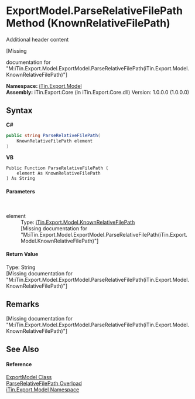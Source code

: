# ExportModel.ParseRelativeFilePath Method (KnownRelativeFilePath)
Additional header content 

\[Missing <summary> documentation for "M:iTin.Export.Model.ExportModel.ParseRelativeFilePath(iTin.Export.Model.KnownRelativeFilePath)"\]

**Namespace:**&nbsp;<a href="ef57ffcc-e95e-b212-5a46-9aa6f5a3511f">iTin.Export.Model</a><br />**Assembly:**&nbsp;iTin.Export.Core (in iTin.Export.Core.dll) Version: 1.0.0.0 (1.0.0.0)

## Syntax

**C#**<br />
``` C#
public string ParseRelativeFilePath(
	KnownRelativeFilePath element
)
```

**VB**<br />
``` VB
Public Function ParseRelativeFilePath ( 
	element As KnownRelativeFilePath
) As String
```


#### Parameters
&nbsp;<dl><dt>element</dt><dd>Type: <a href="9f1a3475-2e73-0ef8-3746-0fce9feacf4e">iTin.Export.Model.KnownRelativeFilePath</a><br />\[Missing <param name="element"/> documentation for "M:iTin.Export.Model.ExportModel.ParseRelativeFilePath(iTin.Export.Model.KnownRelativeFilePath)"\]</dd></dl>

#### Return Value
Type: String<br />\[Missing <returns> documentation for "M:iTin.Export.Model.ExportModel.ParseRelativeFilePath(iTin.Export.Model.KnownRelativeFilePath)"\]

## Remarks
\[Missing <remarks> documentation for "M:iTin.Export.Model.ExportModel.ParseRelativeFilePath(iTin.Export.Model.KnownRelativeFilePath)"\]

## See Also


#### Reference
<a href="ff3f8d5d-9bb7-2235-58c5-0d8358e85c80">ExportModel Class</a><br /><a href="fafccbd2-a490-2bfb-cd40-86027de66f36">ParseRelativeFilePath Overload</a><br /><a href="ef57ffcc-e95e-b212-5a46-9aa6f5a3511f">iTin.Export.Model Namespace</a><br />